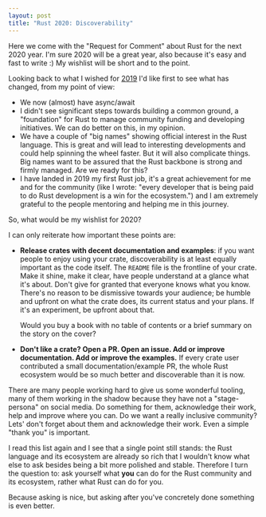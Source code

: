 ```yaml
---
layout: post
title: "Rust 2020: Discoverability"
---
```


Here we come with the "Request for Comment" about Rust for the next 2020 year. I'm sure 2020 will be a great year, also because it's easy and fast to write :) My wishlist will be short and to the point.

Looking back to what I wished for [2019](https://apiraino.github.io/2018/12/19/call-for-2019-roadmap.html) I'd like first to see what has changed, from my point of view:
- We now (almost) have async/await
- I didn't see significant steps towards building a common ground, a "foundation" for Rust to manage community funding and developing initiatives. We can do better on this, in my opinion.
- We have a couple of "big names" showing official interest in the Rust language. This is great and will lead to interesting developments and could help spinning the wheel faster. But it will also complicate things. Big names want to be assured that the Rust backbone is strong and firmly managed. Are we ready for this?
- I have landed in 2019 my first Rust job, it's a great achievement for me and for the community (like I wrote: "every developer that is being paid to do Rust development is a win for the ecosystem.") and I am extremely grateful to the people mentoring and helping me in this journey.

So, what would be my wishlist for 2020?

I can only reiterate how important these points are:

- **Release crates with decent documentation and examples**: if you want people to enjoy using your crate, discoverability is at least equally important as the code itself. The `README` file is the frontline of your crate. Make it shine, make it clear, have people understand at a glance what it's about. Don't give for granted that everyone knows what you know. There's no reason to be dismissive towards your audience; be humble and upfront on what the crate does, its current status and your plans. If it's an experiment, be upfront about that.

  Would you buy a book with no table of contents or a brief summary on the story on the cover?

- **Don't like a crate? Open a PR. Open an issue. Add or improve documentation. Add or improve the examples.** If every crate user contributed a small documentation/example PR, the whole Rust ecosystem would be so much better and discoverable than it is now.

There are many people working hard to give us some wonderful tooling, many of them working in the shadow because they have not a "stage-persona" on social media. Do something for them, acknowledge their work, help and improve where you can. Do we want a really inclusive community? Lets' don't forget about them and acknowledge their work. Even a simple "thank you" is important.

I read this list again and I see that a single point still stands: the Rust language and its ecosystem are already so rich that I wouldn't know what else to ask besides being a bit more polished and stable. Therefore I turn the question to: ask yourself what **you** can do for the Rust community and its ecosystem, rather what Rust can do for you.

Because asking is nice, but asking after you've concretely done something is even better.

